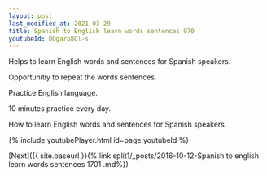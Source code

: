 ```yaml
---
layout: post
last_modified_at: 2021-03-29
title: Spanish to English learn words sentences 970 
youtubeId: QQgarp8Ol-s
---
```

 
 
Helps to learn English words and sentences for Spanish speakers.

Opportunitiy to repeat the words sentences. 

Practice English language. 
 
10 minutes practice every day. 
 
How to learn English words and sentences for Spanish speakers 
 
{% include youtubePlayer.html id=page.youtubeId %}
 
 
[Next]({{ site.baseurl }}{% link  split1/_posts/2016-10-12-Spanish to english learn words sentences 1701 .md%})
 
